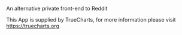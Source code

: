 An alternative private front-end to Reddit

This App is supplied by TrueCharts, for more information please visit https://truecharts.org
